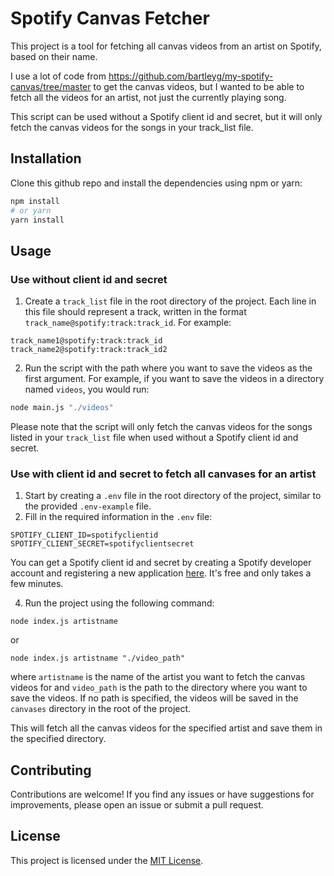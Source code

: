 # Spotify Canvas Fetcher

This project is a tool for fetching all canvas videos from an artist on Spotify, based on their name.

I use a lot of code from https://github.com/bartleyg/my-spotify-canvas/tree/master to get the canvas videos, but I wanted to be able to fetch all the videos for an artist, not just the currently playing song.

This script can be used without a Spotify client id and secret, but it will only fetch the canvas videos for the songs in your track_list file.

## Installation

Clone this github repo and install the dependencies using npm or yarn:

```sh
npm install
# or yarn
yarn install
```

## Usage

### Use without client id and secret

1. Create a `track_list` file in the root directory of the project. Each line in this file should represent a track, written in the format `track_name@spotify:track:track_id`. For example:

```
track_name1@spotify:track:track_id
track_name2@spotify:track:track_id2
```

2. Run the script with the path where you want to save the videos as the first argument. For example, if you want to save the videos in a directory named `videos`, you would run:

```sh
node main.js "./videos"
```

Please note that the script will only fetch the canvas videos for the songs listed in your `track_list` file when used without a Spotify client id and secret.

### Use with client id and secret to fetch all canvases for an artist

1. Start by creating a `.env` file in the root directory of the project, similar to the provided `.env-example` file.
2. Fill in the required information in the `.env` file:

```plaintext
SPOTIFY_CLIENT_ID=spotifyclientid
SPOTIFY_CLIENT_SECRET=spotifyclientsecret
```

You can get a Spotify client id and secret by creating a Spotify developer account and registering a new application [here](https://developer.spotify.com/dashboard/applications). It's free and only takes a few minutes.

4. Run the project using the following command:

```shell
node index.js artistname
```

or

```shell
node index.js artistname "./video_path"
```

where `artistname` is the name of the artist you want to fetch the canvas videos for and `video_path` is the path to the directory where you want to save the videos. If no path is specified, the videos will be saved in the `canvases` directory in the root of the project.

This will fetch all the canvas videos for the specified artist and save them in the specified directory.

## Contributing

Contributions are welcome! If you find any issues or have suggestions for improvements, please open an issue or submit a pull request.

## License

This project is licensed under the [MIT License](LICENSE).
